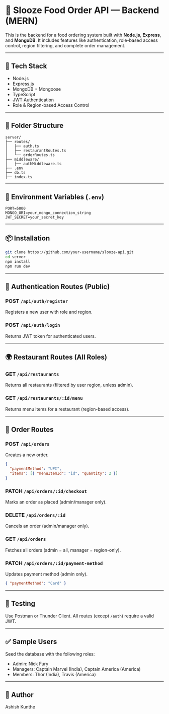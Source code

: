 # 🍔 Slooze Food Order API — Backend (MERN)

This is the backend for a food ordering system built with **Node.js**, **Express**, and **MongoDB**. It includes features like authentication, role-based access control, region filtering, and complete order management.

---

## 🚀 Tech Stack

- Node.js
- Express.js
- MongoDB + Mongoose
- TypeScript
- JWT Authentication
- Role & Region-based Access Control

---

## 📁 Folder Structure

```
server/
├── routes/
│   ├── auth.ts
│   ├── restaurantRoutes.ts
│   └── orderRoutes.ts
├── middleware/
│   ├── authMiddleware.ts
├── .env
├── db.ts
├── index.ts
```

---

## 🔐 Environment Variables (`.env`)

```env
PORT=5000
MONGO_URI=your_mongo_connection_string
JWT_SECRET=your_secret_key
```

---

## 📦 Installation

```bash
git clone https://github.com/your-username/slooze-api.git
cd server
npm install
npm run dev
```

---

## 🔑 Authentication Routes (Public)

### POST `/api/auth/register`

Registers a new user with role and region.

### POST `/api/auth/login`

Returns JWT token for authenticated users.

---

## 🌍 Restaurant Routes (All Roles)

### GET `/api/restaurants`

Returns all restaurants (filtered by user region, unless admin).

### GET `/api/restaurants/:id/menu`

Returns menu items for a restaurant (region-based access).

---

## 🛒 Order Routes

### POST `/api/orders`

Creates a new order.

```json
{
  "paymentMethod": "UPI",
  "items": [{ "menuItemId": "id", "quantity": 2 }]
}
```

### PATCH `/api/orders/:id/checkout`

Marks an order as placed (admin/manager only).

### DELETE `/api/orders/:id`

Cancels an order (admin/manager only).

### GET `/api/orders`

Fetches all orders (admin = all, manager = region-only).

### PATCH `/api/orders/:id/payment-method`

Updates payment method (admin only).

```json
{ "paymentMethod": "Card" }
```

---

## 🧪 Testing

Use Postman or Thunder Client. All routes (except `/auth`) require a valid JWT.

---

## ✅ Sample Users

Seed the database with the following roles:

- Admin: Nick Fury
- Managers: Captain Marvel (India), Captain America (America)
- Members: Thor (India), Travis (America)

---

## 🙌 Author

Ashish Kunthe
